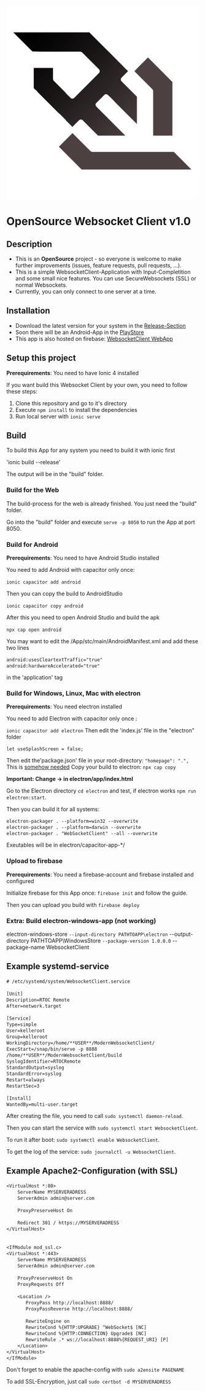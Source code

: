 ![](https://github.com/Haschtl/ModernWebsocketClient/blob/master/public/assets/icon/favicon.png)

# OpenSource Websocket Client v1.0

## Description

- This is an **OpenSource** project - so everyone is welcome to make further improvements (issues, feature requests, pull requests, ...).
- This is a simple WebsocketClient-Application with Input-Completition and some small nice features. You can use SecureWebsockets (SSL) or normal Websockets.
- Currently, you can only connect to one server at a time.

## Installation

- Download the latest version for your system in the [Release-Section](https://github.com/Haschtl/ModernWebsocketClient/releases)
- Soon there will be an Android-App in the [PlayStore](http://play.google.com/store/search?q=Modern+Websocket+Client&c=apps)
- This app is also hosted on firebase: [WebsocketClient WebApp](https://modern-websocket-client.web.app)

## Setup this project

**Prerequirements**: You need to have Ionic 4 installed

If you want build this Websocket Client by your own, you need to follow these steps:

1. Clone this repository and go to it's directory
2. Execute `npm install` to install the dependencies
3. Run local server with `ionic serve`



## Build 
To build this App for any system you need to build it with ionic first

'ionic build --release'

The output will be in the "build" folder.





### Build for the Web
The build-process for the web is already finished. You just need the "build" folder.

Go into the "build" folder and execute `serve -p 8050` to run the App at port 8050.






### Build for Android
**Prerequirements**: You need to have Android Studio installed

You need to add Android with capacitor only once:

`ionic capacitor add android`

Then you can copy the build to AndroidStudio

`ionic capacitor copy android`

After this you need to open Android Studio and build the apk

`npx cap open android`

You may want to edit the /App/stc/main/AndroidManifest.xml and add these two lines
```
android:usesCleartextTraffic="true"
android:hardwareAccelerated="true"
```
in the 'application' tag




### Build for Windows, Linux, Mac with electron
**Prerequirements**: You need electron installed

You need to add Electron with capacitor only once :

`ionic capacitor add electron`
Then edit the 'index.js' file in the "electron" folder
```
let useSplashScreen = false;
```
Then edit the'package.json' file in your root-directory:
`"homepage": ".",`
This is [somehow needed](https://github.com/ionic-team/capacitor/issues/639) 
Copy your build to electron: `npx cap copy`

**Important: Change <base href="/"/> -> <base href="./"/> in electron/app/index.html**

Go to the Electron directory `cd electron` and test, if electron works `npm run electron:start`.

Then you can build it for all systems:

```
electron-packager . --platform=win32 --overwrite
electron-packager . --platform=darwin --overwrite
electron-packager . "WebSocketClient" --all --overwrite
```
Exeutables will be in electron/capacitor-app-*/




### Upload to firebase
**Prerequirements**: You need a firebase-account and firebase installed and configured

Initialize firebase for this App once: `firebase init` and follow the guide.

Then you can upload you build with
`firebase deploy`







### Extra: Build electron-windows-app (not working)
electron-windows-store `
    --input-directory PATHTOAPP\electron `
    --output-directory PATHTOAPP\WindowsStore `
    --package-version 1.0.0.0 `
    --package-name WebsocketClient





## Example systemd-service
```
# /etc/systemd/system/WebsocketClient.service

[Unit]
Description=RTOC Remote
After=network.target

[Service]
Type=simple
User=kelleroot
Group=kelleroot
WorkingDirectory=/home/**USER**/ModernWebsocketClient/
ExecStart=/snap/bin/serve -p 8888 /home/**USER**/ModernWebsocketClient/build
SyslogIdentifier=RTOCRemote
StandardOutput=syslog
StandardError=syslog
Restart=always
RestartSec=3

[Install]
WantedBy=multi-user.target
```
After creating the file, you need to call `sudo systemctl daemon-reload`.

Then you can start the service with `sudo systemctl start WebsocketClient`.

To run it after boot: `sudo systemctl enable WebsocketClient`.

To get the log of the service: `sudo journalctl -u WebsocketClient`.

## Example Apache2-Configuration (with SSL)
```
<VirtualHost *:80>
    ServerName MYSERVERADRESS
    ServerAdmin admin@server.com

    ProxyPreserveHost On

    Redirect 301 / https://MYSERVERADRESS
</VirtualHost>


<IfModule mod_ssl.c>
<VirtualHost *:443>
    ServerName MYSERVERADRESS
    ServerAdmin admin@server.com

    ProxyPreserveHost On
    ProxyRequests Off

    <Location />
       ProxyPass http://localhost:8888/
       ProxyPassReverse http://localhost:8888/

       RewriteEngine on
       RewriteCond %{HTTP:UPGRADE} ^WebSocket$ [NC]
       RewriteCond %{HTTP:CONNECTION} Upgrade$ [NC]
       RewriteRule .* ws://localhost:8888%{REQUEST_URI} [P]
    </Location>
</VirtualHost>
</IfModule>
```
Don't forget to enable the apache-config with `sudo a2ensite PAGENAME`

To add SSL-Encryption, just call `sudo certbot -d MYSERVERADRESS`
